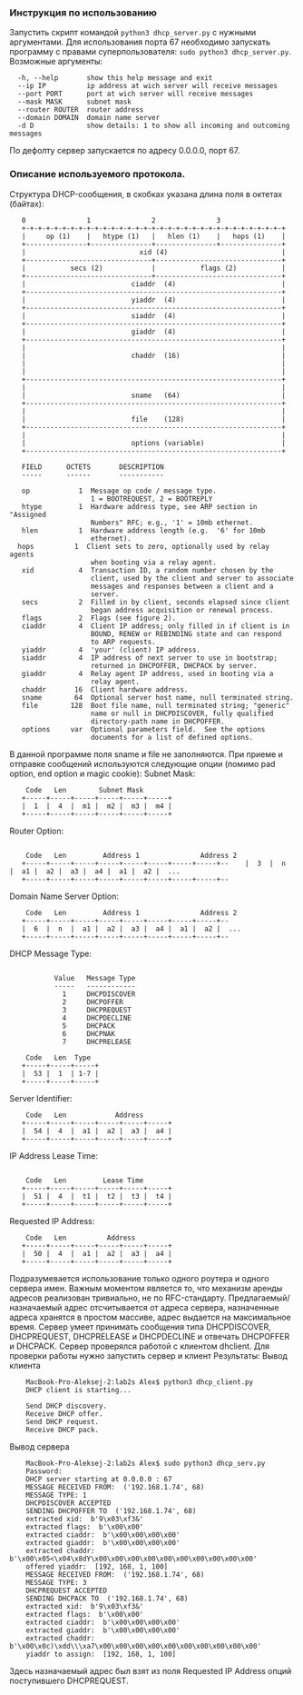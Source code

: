  ### Инструкция по использованию
 Запустить скрипт командой `python3 dhcp_server.py` с нужными аргументами. Для использования порта 67 необходимо запускать программу с правами суперпользователя: `sudo python3 dhcp_server.py`. Возможные аргументы:
 
 ```
   -h, --help       show this help message and exit
   --ip IP          ip address at wich server will receive messages
   --port PORT      port at wich server will receive messages
   --mask MASK      subnet mask
   --router ROUTER  router address
   --domain DOMAIN  domain name server
   -d D             show details: 1 to show all incoming and outcoming messages
 ```
 
 По дефолту сервер запускается по адресу 0.0.0.0, порт 67.
 
 ### Описание используемого протокола.
 Структура DHCP-сообщения, в скобках указана длина поля в октетах (байтах):
 
 ```
    0               1               2               3
    +-+-+-+-+-+-+-+-+-+-+-+-+-+-+-+-+-+-+-+-+-+-+-+-+-+-+-+-+-+-+-+-+
    |     op (1)    |   htype (1)   |   hlen (1)    |   hops (1)    |
    +---------------+---------------+---------------+---------------+
    |                            xid (4)                            |
    +-------------------------------+-------------------------------+
    |           secs (2)            |           flags (2)           |
    +-------------------------------+-------------------------------+
    |                          ciaddr  (4)                          |
    +---------------------------------------------------------------+
    |                          yiaddr  (4)                          |
    +---------------------------------------------------------------+
    |                          siaddr  (4)                          |
    +---------------------------------------------------------------+
    |                          giaddr  (4)                          |
    +---------------------------------------------------------------+
    |                                                               |
    |                          chaddr  (16)                         |
    |                                                               |
    |                                                               |
    +---------------------------------------------------------------+
    |                                                               |
    |                          sname   (64)                         |
    +---------------------------------------------------------------+
    |                                                               |
    |                          file    (128)                        |
    +---------------------------------------------------------------+
    |                                                               |
    |                          options (variable)                   |
    +---------------------------------------------------------------+
 ```
 
 ```
    FIELD      OCTETS       DESCRIPTION
    -----      ------       -----------
 
    op            1  Message op code / message type.
                     1 = BOOTREQUEST, 2 = BOOTREPLY
    htype         1  Hardware address type, see ARP section in "Assigned
                     Numbers" RFC; e.g., '1' = 10mb ethernet.
    hlen          1  Hardware address length (e.g.  '6' for 10mb
                     ethernet).
   hops          1  Client sets to zero, optionally used by relay agents
                     when booting via a relay agent.
    xid           4  Transaction ID, a random number chosen by the
                     client, used by the client and server to associate
                     messages and responses between a client and a
                     server.
    secs          2  Filled in by client, seconds elapsed since client
                     began address acquisition or renewal process.
    flags         2  Flags (see figure 2).
    ciaddr        4  Client IP address; only filled in if client is in
                     BOUND, RENEW or REBINDING state and can respond
                     to ARP requests.
    yiaddr        4  'your' (client) IP address.
    siaddr        4  IP address of next server to use in bootstrap;
                     returned in DHCPOFFER, DHCPACK by server.
    giaddr        4  Relay agent IP address, used in booting via a
                     relay agent.
    chaddr       16  Client hardware address.
    sname        64  Optional server host name, null terminated string.
    file        128  Boot file name, null terminated string; "generic"
                     name or null in DHCPDISCOVER, fully qualified
                     directory-path name in DHCPOFFER.
    options     var  Optional parameters field.  See the options
                     documents for a list of defined options.
 ```
 
 В данной программе поля sname и file не заполняются. При приеме и отправке сообщений используются следующие опции (помимо pad option, end option и magic cookie):
 Subnet Mask:
 
 ```
     Code   Len        Subnet Mask
    +-----+-----+-----+-----+-----+-----+
    |  1  |  4  |  m1 |  m2 |  m3 |  m4 |
    +-----+-----+-----+-----+-----+-----+
 ```
 
 Router Option:
 
 ```
 
     Code   Len         Address 1               Address 2
    +-----+-----+-----+-----+-----+-----+-----+-----+--    |  3  |  n  |  a1 |  a2 |  a3 |  a4 |  a1 |  a2 |  ...
    +-----+-----+-----+-----+-----+-----+-----+-----+--
 ```
 
 Domain Name Server Option:
 
 ```
     Code   Len         Address 1               Address 2
    +-----+-----+-----+-----+-----+-----+-----+-----+--
    |  6  |  n  |  a1 |  a2 |  a3 |  a4 |  a1 |  a2 |  ...
    +-----+-----+-----+-----+-----+-----+-----+-----+--
 ```
 
 DHCP Message Type:
 
 ```
 
            Value   Message Type
            -----   ------------
              1     DHCPDISCOVER
              2     DHCPOFFER
              3     DHCPREQUEST
              4     DHCPDECLINE
              5     DHCPACK
              6     DHCPNAK
              7     DHCPRELEASE
 
     Code   Len  Type
    +-----+-----+-----+
    |  53 |  1  | 1-7 |
    +-----+-----+-----+
 ```
 
 Server Identifier:
 
 ```
     Code   Len            Address
    +-----+-----+-----+-----+-----+-----+
    |  54 |  4  |  a1 |  a2 |  a3 |  a4 |
    +-----+-----+-----+-----+-----+-----+
 ```
 
 IP Address Lease Time:
 
 ```
 
     Code   Len         Lease Time
    +-----+-----+-----+-----+-----+-----+
    |  51 |  4  |  t1 |  t2 |  t3 |  t4 |
    +-----+-----+-----+-----+-----+-----+
 ```
 
 Requested IP Address:
 
 ```
     Code   Len          Address
    +-----+-----+-----+-----+-----+-----+
    |  50 |  4  |  a1 |  a2 |  a3 |  a4 |
    +-----+-----+-----+-----+-----+-----+
 ```
 
Подразумевается использование только одного роутера и одного сервера имен. Важным моментом является то, что механизм аренды адресов реализован тривиально, не по RFC-стандарту. Предлагаемый/назначаемый адрес отсчитывается от адреса сервера, назначенные адреса хранятся в простом массиве, адрес выдается на максимальное время.
 Сервер умеет принимать сообщения типа DHCPDISCOVER, DHCPREQUEST, DHCPRELEASE и DHCPDECLINE и отвечать DHCPOFFER и DHCPACK.
 Сервер проверялся работой с клиентом dhclient. Для проверки работы нужно запустить сервер и клиент
Результаты:
Вывод клиента

```
    MacBook-Pro-Aleksej-2:lab2s Alex$ python3 dhcp_client.py 
    DHCP client is starting...

    Send DHCP discovery.
    Receive DHCP offer.
    Send DHCP request.
    Receive DHCP pack.
```

Вывод сервера
    
```
    MacBook-Pro-Aleksej-2:lab2s Alex$ sudo python3 dhcp_serv.py
    Password:
    DHCP server starting at 0.0.0.0 : 67
    MESSAGE RECEIVED FROM:  ('192.168.1.74', 68)
    MESSAGE TYPE: 1
    DHCPDISCOVER ACCEPTED
    SENDING DHCPOFFER TO  ('192.168.1.74', 68)
    extracted xid:  b'9\x03\xf3&'
    extracted flags:  b'\x00\x00'
    extracted ciaddr:  b'\x00\x00\x00\x00'
    extracted giaddr:  b'\x00\x00\x00\x00'
    extracted chaddr:  b'\x00\x05<\x04\x8dY\x00\x00\x00\x00\x00\x00\x00\x00\x00\x00'
    offered yiaddr:  [192, 168, 1, 100]
    MESSAGE RECEIVED FROM:  ('192.168.1.74', 68)
    MESSAGE TYPE: 3
    DHCPREQUEST ACCEPTED
    SENDING DHCPACK TO  ('192.168.1.74', 68)
    extracted xid:  b'9\x03\xf3&'
    extracted flags:  b'\x00\x00'
    extracted ciaddr:  b'\x00\x00\x00\x00'
    extracted giaddr:  b'\x00\x00\x00\x00'
    extracted chaddr:  b'\x00\x0c)\xdd\\\xa7\x00\x00\x00\x00\x00\x00\x00\x00\x00\x00'
    yiaddr to assign:  [192, 168, 1, 100]

```
 


 
 Здесь назначаемый адрес был взят из поля Requested IP Address опций поступившего DHCPREQUEST.

